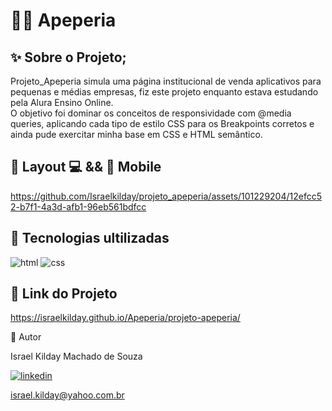 # 👨‍💻 Apeperia 

## ✨ Sobre o Projeto;

Projeto_Apeperia simula uma página institucional de venda aplicativos para pequenas e médias empresas, fiz este projeto enquanto estava estudando pela Alura Ensino Online.  
O objetivo foi dominar os conceitos de responsividade com @media queries, aplicando cada tipo de estilo CSS para os Breakpoints corretos e ainda pude exercitar minha base em CSS e HTML semântico.  

## 🎨 Layout 💻 && 📱 Mobile  


https://github.com/Israelkilday/projeto_apeperia/assets/101229204/12efcc52-b7f1-4a3d-afb1-96eb561bdfcc


## 🚀 Tecnologias ultilizadas

![html](https://img.shields.io/badge/HTML5-E34F26?style=for-the-badge&logo=html5&logoColor=white)
![css](https://img.shields.io/badge/CSS3-1572B6?style=for-the-badge&logo=css3&logoColor=white)

## 🔗 Link do Projeto

https://israelkilday.github.io/Apeperia/projeto-apeperia/

 🧠 Autor

Israel Kilday Machado de Souza  

[![linkedin](https://img.shields.io/badge/LinkedIn-0077B5?style=for-the-badge&logo=linkedin&logoColor=white)](https://www.linkedin.com/in/israel-kilday-machado-de-souza-801482230)

israel.kilday@yahoo.com.br
